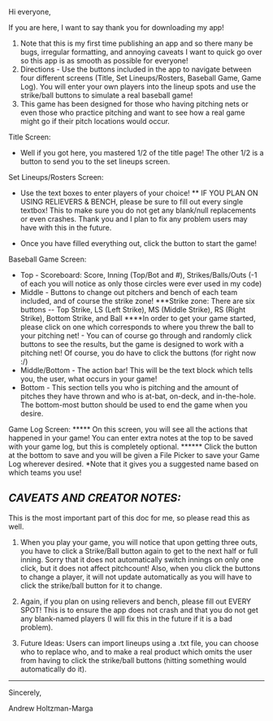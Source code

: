 Hi everyone,

If you are here, I want to say thank you for downloading my app!

1. Note that this is my first time publishing an app and so there many be bugs, irregular formatting, and annoying caveats I want to quick go over so this app is as smooth as possible for everyone!
2. Directions - Use the buttons included in the app to navigate between four different screens (Title, Set Lineups/Rosters, Baseball Game, Game Log). You will enter your own players into the lineup spots and use the strike/ball buttons to simulate a real baseball game!
3. This game has been designed for those who having pitching nets or even those who practice pitching and want to see how a real game might go if their pitch locations would occur.

Title Screen:
- Well if you got here, you mastered 1/2 of the title page! The other 1/2 is a button to send you to the set lineups screen.

Set Lineups/Rosters Screen:
* Use the text boxes to enter players of your choice!
** IF YOU PLAN ON USING RELIEVERS & BENCH, please be sure to fill out every single textbox! This to make sure you do not get any blank/null replacements or even crashes. Thank you and I plan to fix any problem users may have with this in the future.
- Once you have filled everything out, click the button to start the game!

Baseball Game Screen:
- Top - Scoreboard: Score, Inning (Top/Bot and #), Strikes/Balls/Outs (-1 of each you will notice as only those circles were ever used in my code)
- Middle - Buttons to change out pitchers and bench of each team included, and of course the strike zone!
    ***Strike zone: There are six buttons -- Top Strike, LS (Left Strike), MS (Middle Strike), RS (Right Strike), Bottom Strike, and Ball
        ****In order to get your game started, please click on one which corresponds to where you threw the ball to your pitching net!
            - You can of course go through and randomly click buttons to see the results, but the game is designed to work with a pitching                net! Of course, you do have to click the buttons (for right now :/)
- Middle/Bottom - The action bar! This will be the text block which tells you, the user, what occurs in your game!
- Bottom - This section tells you who is pitching and the amount of pitches they have thrown and who is at-bat, on-deck, and in-the-hole. The bottom-most button should be used to end the game when you desire.

Game Log Screen:
***** On this screen, you will see all the actions that happened in your game! You can enter extra notes at the top to be saved with your game log, but this is completely optional.
****** Click the button at the bottom to save and you will be given a File Picker to save your Game Log wherever desired. *Note that it gives you a suggested name based on which teams you use!

*CAVEATS AND CREATOR NOTES:*
--------------------------
This is the most important part of this doc for me, so please read this as well.

1. When you play your game, you will notice that upon getting three outs, you have to click a Strike/Ball button again to get to the next half or full inning. Sorry that it does not automatically switch innings on only one click, but it does not affect pitchcount! Also, when you click the buttons to change a player, it will not update automatically as you will have to click the strike/ball button for it to change.

2. Again, if you plan on using relievers and bench, please fill out EVERY SPOT! This is to ensure the app does not crash and that you do not get any blank-named players (I will fix this in the future if it is a bad problem).

3. Future Ideas: Users can import lineups using a .txt file, you can choose who to replace who, and to make a real product which omits the user from having to click the strike/ball buttons (hitting something would automatically do it).
---------------------------

Sincerely,

Andrew Holtzman-Marga
